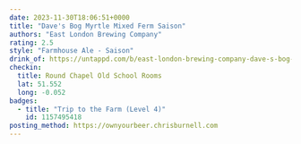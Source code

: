 ```yaml
---
date: 2023-11-30T18:06:51+0000
title: "Dave's Bog Myrtle Mixed Ferm Saison"
authors: "East London Brewing Company"
rating: 2.5
style: "Farmhouse Ale - Saison"
drink_of: https://untappd.com/b/east-london-brewing-company-dave-s-bog-myrtle-mixed-ferm-saison/
checkin:
  title: Round Chapel Old School Rooms
  lat: 51.552
  long: -0.052
badges:
  - title: "Trip to the Farm (Level 4)"
    id: 1157495418
posting_method: https://ownyourbeer.chrisburnell.com
---
```

